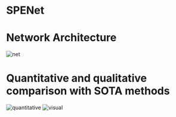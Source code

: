 # SPENet
# Network Architecture
![net](https://github.com/user-attachments/assets/2c15c3c1-4585-44b4-8cc7-836d59988eef)
# Quantitative and qualitative comparison with SOTA methods
![quantitative](https://github.com/user-attachments/assets/14ca6840-d113-4b95-9084-6a07b17f0842)
![visual](https://github.com/user-attachments/assets/d3e809cf-800e-4a2c-ad2a-adaf58781180)
